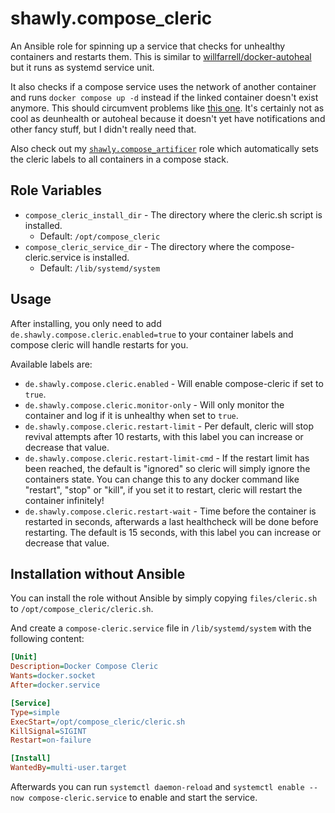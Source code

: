 # shawly.compose_cleric

An Ansible role for spinning up a service that checks for unhealthy containers and restarts them. This is similar to [willfarrell/docker-autoheal](https://github.com/willfarrell/docker-autoheal) but it runs as systemd service unit.

It also checks if a compose service uses the network of another container and runs `docker compose up -d` instead if the linked container doesn't exist anymore.
This should circumvent problems like [this one](https://github.com/qdm12/gluetun/issues/641). It's certainly not as cool as deunhealth or autoheal because it doesn't yet have notifications and other fancy stuff, but I didn't really need that.

Also check out my [`shawly.compose_artificer`](https://github.com/shawly/ansible-role-compose_artificer) role which automatically sets the cleric labels to all containers in a compose stack.

## Role Variables

- `compose_cleric_install_dir` - The directory where the cleric.sh script is installed.
  - Default: `/opt/compose_cleric`
- `compose_cleric_service_dir` - The directory where the compose-cleric.service is installed.
  - Default: `/lib/systemd/system`

## Usage

After installing, you only need to add `de.shawly.compose.cleric.enabled=true` to your container labels and compose cleric will handle restarts for you.

Available labels are:

- `de.shawly.compose.cleric.enabled` - Will enable compose-cleric if set to `true`.
- `de.shawly.compose.cleric.monitor-only` - Will only monitor the container and log if it is unhealthy when set to `true`.
- `de.shawly.compose.cleric.restart-limit` - Per default, cleric will stop revival attempts after 10 restarts, with this label you can increase or decrease that value.
- `de.shawly.compose.cleric.restart-limit-cmd` - If the restart limit has been reached, the default is "ignored" so cleric will simply ignore the containers state. You can change this to any docker command like "restart", "stop" or "kill", if you set it to restart, cleric will restart the container infinitely!
- `de.shawly.compose.cleric.restart-wait` - Time before the container is restarted in seconds, afterwards a last healthcheck will be done before restarting. The default is 15 seconds, with this label you can increase or decrease that value.

## Installation without Ansible

You can install the role without Ansible by simply copying `files/cleric.sh` to `/opt/compose_cleric/cleric.sh`.

And create a `compose-cleric.service` file in `/lib/systemd/system` with the following content:

```ini
[Unit]
Description=Docker Compose Cleric
Wants=docker.socket
After=docker.service

[Service]
Type=simple
ExecStart=/opt/compose_cleric/cleric.sh
KillSignal=SIGINT
Restart=on-failure

[Install]
WantedBy=multi-user.target
```

Afterwards you can run `systemctl daemon-reload` and `systemctl enable --now compose-cleric.service` to enable and start the service.
